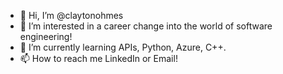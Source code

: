 - 👋 Hi, I’m @claytonohmes
- 👀 I’m interested in a career change into the world of software engineering!
- 🌱 I’m currently learning APIs, Python, Azure, C++.
- 📫 How to reach me LinkedIn or Email!

<!---
claytonohmes/claytonohmes is a ✨ special ✨ repository because its `README.md` (this file) appears on your GitHub profile.
You can click the Preview link to take a look at your changes.
--->
